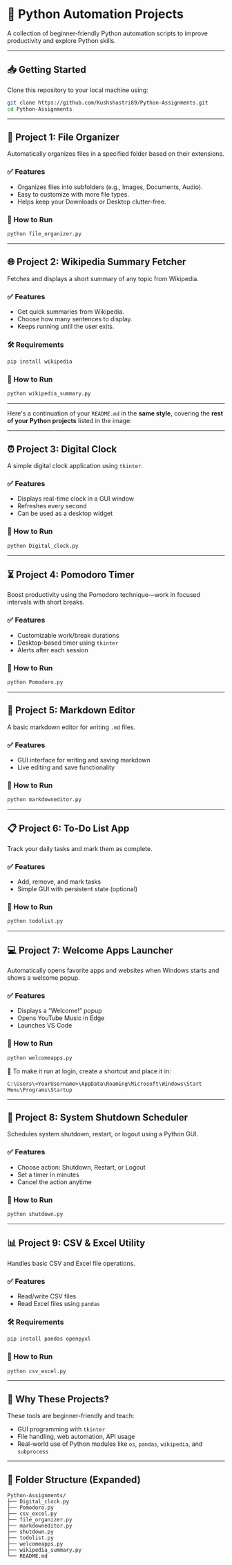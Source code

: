 # 🐍 Python Automation Projects

A collection of beginner-friendly Python automation scripts to improve productivity and explore Python skills.

---

## 📥 Getting Started

Clone this repository to your local machine using:

```bash
git clone https://github.com/Kushshastri89/Python-Assignments.git
cd Python-Assignments
````

---

## 📁 Project 1: File Organizer

Automatically organizes files in a specified folder based on their extensions.

### ✅ Features

* Organizes files into subfolders (e.g., Images, Documents, Audio).
* Easy to customize with more file types.
* Helps keep your Downloads or Desktop clutter-free.

### 🚀 How to Run

```bash
python file_organizer.py
```

---

## 🌐 Project 2: Wikipedia Summary Fetcher

Fetches and displays a short summary of any topic from Wikipedia.

### ✅ Features

* Get quick summaries from Wikipedia.
* Choose how many sentences to display.
* Keeps running until the user exits.

### 🛠 Requirements

```bash
pip install wikipedia
```

### 🚀 How to Run

```bash
python wikipedia_summary.py
```

---

Here's a continuation of your `README.md` in the **same style**, covering the **rest of your Python projects** listed in the image:

---

## ⏰ Project 3: Digital Clock

A simple digital clock application using `tkinter`.

### ✅ Features

* Displays real-time clock in a GUI window
* Refreshes every second
* Can be used as a desktop widget

### 🚀 How to Run

```bash
python Digital_clock.py
```

---

## ⏳ Project 4: Pomodoro Timer

Boost productivity using the Pomodoro technique—work in focused intervals with short breaks.

### ✅ Features

* Customizable work/break durations
* Desktop-based timer using `tkinter`
* Alerts after each session

### 🚀 How to Run

```bash
python Pomodoro.py
```

---

## 📑 Project 5: Markdown Editor

A basic markdown editor for writing `.md` files.

### ✅ Features

* GUI interface for writing and saving markdown
* Live editing and save functionality

### 🚀 How to Run

```bash
python markdowneditor.py
```

---

## 📋 Project 6: To-Do List App

Track your daily tasks and mark them as complete.

### ✅ Features

* Add, remove, and mark tasks
* Simple GUI with persistent state (optional)

### 🚀 How to Run

```bash
python todolist.py
```

---

## 💻 Project 7: Welcome Apps Launcher

Automatically opens favorite apps and websites when Windows starts and shows a welcome popup.

### ✅ Features

* Displays a “Welcome!” popup
* Opens YouTube Music in Edge
* Launches VS Code

### 🚀 How to Run

```bash
python welcomeapps.py
```

📌 To make it run at login, create a shortcut and place it in:

```
C:\Users\<YourUsername>\AppData\Roaming\Microsoft\Windows\Start Menu\Programs\Startup
```

---

## 🔌 Project 8: System Shutdown Scheduler

Schedules system shutdown, restart, or logout using a Python GUI.

### ✅ Features

* Choose action: Shutdown, Restart, or Logout
* Set a timer in minutes
* Cancel the action anytime

### 🚀 How to Run

```bash
python shutdown.py
```

---

## 📊 Project 9: CSV & Excel Utility

Handles basic CSV and Excel file operations.

### ✅ Features

* Read/write CSV files
* Read Excel files using `pandas`

### 🛠 Requirements

```bash
pip install pandas openpyxl
```

### 🚀 How to Run

```bash
python csv_excel.py
```

---

## 🧠 Why These Projects?

These tools are beginner-friendly and teach:

* GUI programming with `tkinter`
* File handling, web automation, API usage
* Real-world use of Python modules like `os`, `pandas`, `wikipedia`, and `subprocess`

---

## 📂 Folder Structure (Expanded)

```
Python-Assignments/
├── Digital_clock.py
├── Pomodoro.py
├── csv_excel.py
├── file_organizer.py
├── markdowneditor.py
├── shutdown.py
├── todolist.py
├── welcomeapps.py
├── wikipedia_summary.py
└── README.md
```

